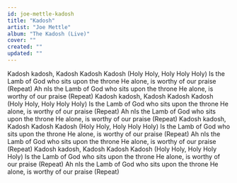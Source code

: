 ```yaml
---
id: joe-mettle-kadosh
title: "Kadosh"
artist: "Joe Mettle"
album: "The Kadosh (Live)"
cover: ""
created: ""
updated: ""
---
```


Kadosh kadosh, Kadosh Kadosh Kadosh (Holy Holy, Holy Holy Holy)
Is the Lamb of God who sits upon the throne
He alone, is worthy of our praise (Repeat)
Ah nIs the Lamb of God who sits upon the throne
He alone, is worthy of our praise (Repeat)
Kadosh kadosh, Kadosh Kadosh Kadosh (Holy Holy, Holy Holy Holy)
Is the Lamb of God who sits upon the throne
He alone, is worthy of our praise (Repeat)
Ah nIs the Lamb of God who sits upon the throne
He alone, is worthy of our praise (Repeat)
Kadosh kadosh, Kadosh Kadosh Kadosh (Holy Holy, Holy Holy Holy)
Is the Lamb of God who sits upon the throne
He alone, is worthy of our praise (Repeat)
Ah nIs the Lamb of God who sits upon the throne
He alone, is worthy of our praise (Repeat)
Kadosh kadosh, Kadosh Kadosh Kadosh (Holy Holy, Holy Holy Holy)
Is the Lamb of God who sits upon the throne
He alone, is worthy of our praise (Repeat)
Ah nIs the Lamb of God who sits upon the throne
He alone, is worthy of our praise (Repeat)
